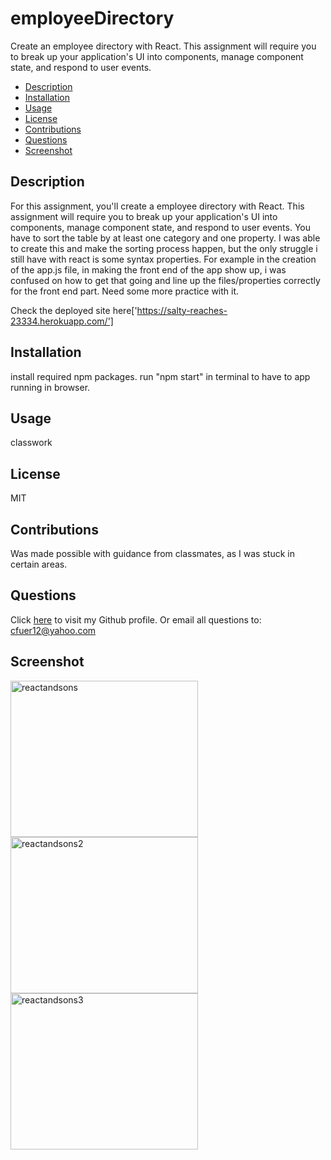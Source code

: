# employeeDirectory
Create an employee directory with React. This assignment will require you to break up your application's UI into components, manage component state, and respond to user events.

  * [Description](#description)
  * [Installation](#installation)
  * [Usage](#usage)
  * [License](#license)
  * [Contributions](#contributions)
  * [Questions](#questions)
  * [Screenshot](#screenshot)
  
  ## Description
  For this assignment, you'll create a employee directory with React. This assignment will require you to break up your application's UI into components, manage component state, and respond to user events. You have to sort the table by at least one category and one property. I was able to create this and make the sorting process happen, but the only struggle i still have with react is some syntax properties. For example in the creation of the app.js file, in making the front end of the app show up, i was confused on how to get that going and line up the files/properties correctly for the front end part. Need some more practice with it.

  Check the deployed site here['https://salty-reaches-23334.herokuapp.com/']
  
  ## Installation
  install required npm packages. run "npm start" in terminal to have to app running in browser.
  
  ## Usage
  classwork
  
  ## License
  MIT
  
  ## Contributions
  Was made possible with guidance from classmates, as I was stuck in certain areas.

  ## Questions
  Click [here](https://github.com/cfuer12) to visit my Github profile.
  Or email all questions to: cfuer12@yahoo.com

  ## Screenshot
  <img href="./assets/rs.png" alt="reactandsons" height="250" width="300">
  <img href="./assets/rs2.png" alt="reactandsons2" height="250" width="300">
  <img href="./assets/rs3.png" alt="reactandsons3" height="250" width="300">